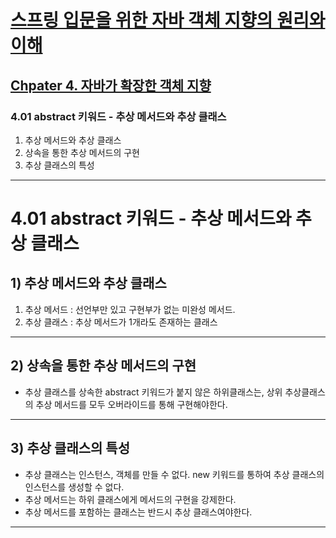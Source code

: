 # <a href = "../README.md" target="_blank">스프링 입문을 위한 자바 객체 지향의 원리와 이해</a>
## <a href="README.md" target="_blank">Chpater 4. 자바가 확장한 객체 지향</a>
### 4.01 abstract 키워드 - 추상 메서드와 추상 클래스
1) 추상 메서드와 추상 클래스
2) 상속을 통한 추상 메서드의 구현
3) 추상 클래스의 특성

---

# 4.01 abstract 키워드 - 추상 메서드와 추상 클래스

## 1) 추상 메서드와 추상 클래스
1. 추상 메서드 : 선언부만 있고 구현부가 없는 미완성 메서드.
2. 추상 클래스 : 추상 메서드가 1개라도 존재하는 클래스

---

## 2) 상속을 통한 추상 메서드의 구현
- 추상 클래스를 상속한 abstract 키워드가 붙지 않은 하위클래스는, 상위 추상클래스의 추상 메서드를 모두 오버라이드를 통해 구현해야한다.

---

## 3) 추상 클래스의 특성
- 추상 클래스는 인스턴스, 객체를 만들 수 없다. new 키워드를 통하여 추상 클래스의 인스턴스를 생성할 수 없다.
- 추상 메서드는 하위 클래스에게 메서드의 구현을 강제한다.
- 추상 메서드를 포함하는 클래스는 반드시 추상 클래스여야한다.

---